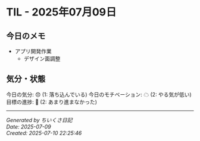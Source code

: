 # TIL - 2025年07月09日

## 今日のメモ
 - アプリ開発作業
	 - デザイン面調整

## 気分・状態
今日の気分: 😞 (1: 落ち込んでいる)
今日のモチベーション: ☁ (2: やる気が低い)
目標の進捗: 🌰 (2: あまり進まなかった)

---
*Generated by ちいくさ日記*  
*Date: 2025-07-09*  
*Created: 2025-07-10 22:25:46*
